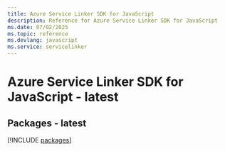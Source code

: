 ```yaml
---
title: Azure Service Linker SDK for JavaScript
description: Reference for Azure Service Linker SDK for JavaScript
ms.date: 07/02/2025
ms.topic: reference
ms.devlang: javascript
ms.service: servicelinker
---
```

# Azure Service Linker SDK for JavaScript - latest
## Packages - latest
[!INCLUDE [packages](service-linker-index.md)]